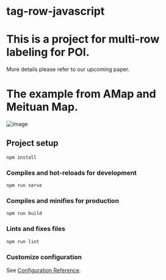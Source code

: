 # tag-row-javascript

# This is a project for multi-row labeling for POI.
More details please refer to our upcoming paper.

# The example from AMap and Meituan Map.
![image](https://github.com/TrentonWei/DorlingMap/blob/master/Interface-1.png)


## Project setup
```
npm install
```

### Compiles and hot-reloads for development
```
npm run serve
```

### Compiles and minifies for production
```
npm run build
```

### Lints and fixes files
```
npm run lint
```

### Customize configuration
See [Configuration Reference](https://cli.vuejs.org/config/).

